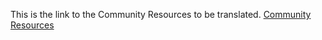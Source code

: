 This is the link  to the Community Resources to be translated.
[Community Resources](https://github.com/chaoss/chaoss-slack-bot/wiki/Community-&-Technical-Resources)
